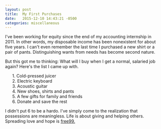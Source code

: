 ```yaml
---
layout: post
title:  My First Purchases
date:   2015-12-10 14:43:21 -0500
categories: miscellaneous
---
```


<p>I've been working for equity since the end of my accounting internship in 2011. In other words, my disposable income has been nonexistent for about five years. I can't even remember the last time I purchased a new shirt or a pair of pants. Distinguishing wants from needs has become second nature.</p>

<p>But this got me to thinking: What will I buy when I get a normal, salaried job again? Here's the list I came up with.</p>

<ul style="list-style: none;">
<li>1. Cold-pressed juicer</li>
<li>2. Electric keyboard</li>
<li>3. Acoustic guitar</li>
<li>4. New shoes, shirts and pants</li>
<li>5. A few gifts for family and friends</li>
<li>6. Donate and save the rest</li>
</ul>

<p>I didn't put 6 to be a hardo. I've simply come to the realization that possessions are meaningless. Life is about giving and helping others. Spreading love and hope is <a href="https://www.youtube.com/watch?v=ylT16QB6Uig#t=0m28s">free99.</a></p>

